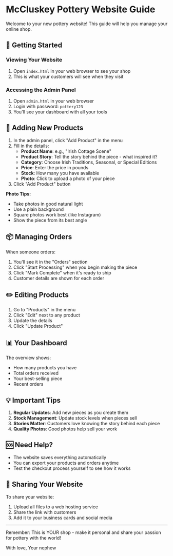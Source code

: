 # McCluskey Pottery Website Guide

Welcome to your new pottery website! This guide will help you manage your online shop.

## 🏺 Getting Started

### Viewing Your Website
1. Open `index.html` in your web browser to see your shop
2. This is what your customers will see when they visit

### Accessing the Admin Panel
1. Open `admin.html` in your web browser
2. Login with password: `pottery123`
3. You'll see your dashboard with all your tools

## 📸 Adding New Products

1. In the admin panel, click "Add Product" in the menu
2. Fill in the details:
   - **Product Name**: e.g., "Irish Cottage Scene"
   - **Product Story**: Tell the story behind the piece - what inspired it?
   - **Category**: Choose Irish Traditions, Seasonal, or Special Editions
   - **Price**: Enter the price in pounds
   - **Stock**: How many you have available
   - **Photo**: Click to upload a photo of your piece
3. Click "Add Product" button

**Photo Tips:**
- Take photos in good natural light
- Use a plain background
- Square photos work best (like Instagram)
- Show the piece from its best angle

## 📦 Managing Orders

When someone orders:
1. You'll see it in the "Orders" section
2. Click "Start Processing" when you begin making the piece
3. Click "Mark Complete" when it's ready to ship
4. Customer details are shown for each order

## ✏️ Editing Products

1. Go to "Products" in the menu
2. Click "Edit" next to any product
3. Update the details
4. Click "Update Product"

## 📊 Your Dashboard

The overview shows:
- How many products you have
- Total orders received
- Your best-selling piece
- Recent orders

## 💡 Important Tips

1. **Regular Updates**: Add new pieces as you create them
2. **Stock Management**: Update stock levels when pieces sell
3. **Stories Matter**: Customers love knowing the story behind each piece
4. **Quality Photos**: Good photos help sell your work

## 🆘 Need Help?

- The website saves everything automatically
- You can export your products and orders anytime
- Test the checkout process yourself to see how it works

## 🚀 Sharing Your Website

To share your website:
1. Upload all files to a web hosting service
2. Share the link with customers
3. Add it to your business cards and social media

---

Remember: This is YOUR shop - make it personal and share your passion for pottery with the world!

With love,
Your nephew